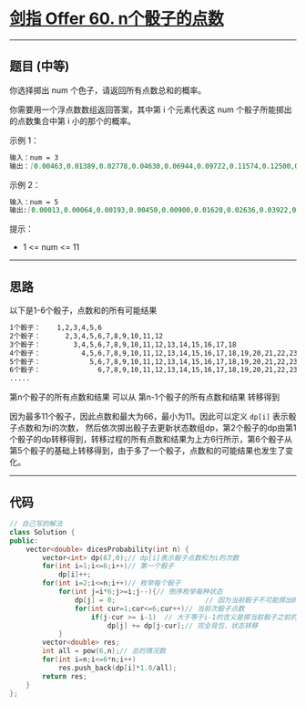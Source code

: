 # [剑指 Offer 60. n个骰子的点数](https://leetcode.cn/problems/nge-tou-zi-de-dian-shu-lcof/description/)

---

## 题目 (中等)

你选择掷出 num 个色子，请返回所有点数总和的概率。  

你需要用一个浮点数数组返回答案，其中第 i 个元素代表这 num 个骰子所能掷出的点数集合中第 i 小的那个的概率。  

示例 1：  

```markdown
输入：num = 3
输出：[0.00463,0.01389,0.02778,0.04630,0.06944,0.09722,0.11574,0.12500,0.12500,0.11574,0.09722,0.06944,0.04630,0.02778,0.01389,0.00463]
```

示例 2：  

```markdown
输入：num = 5
输出:[0.00013,0.00064,0.00193,0.00450,0.00900,0.01620,0.02636,0.03922,0.05401,0.06944,0.08372,0.09452,0.10031,0.10031,0.09452,0.08372,0.06944,0.05401,0.03922,0.02636,0.01620,0.00900,0.00450,0.00193,0.00064,0.00013]
```

提示：  

- 1 <= num <= 11

---

## 思路

以下是1-6个骰子，点数和的所有可能结果

```markdown
1个骰子：    1,2,3,4,5,6
2个骰子：      2,3,4,5,6,7,8,9,10,11,12
3个骰子：        3,4,5,6,7,8,9,10,11,12,13,14,15,16,17,18
4个骰子：          4,5,6,7,8,9,10,11,12,13,14,15,16,17,18,19,20,21,22,23,24
5个骰子：            5,6,7,8,9,10,11,12,13,14,15,16,17,18,19,20,21,22,23,24,25,26,27,28,29,30
6个骰子：              6,7,8,9,10,11,12,13,14,15,16,17,18,19,20,21,22,23,24,25,26,27,28,29,30,31,32,33,34,35,36
.....
```

第n个骰子的所有点数和结果  可以从  第n-1个骰子的所有点数和结果  转移得到

因为最多11个骰子，因此点数和最大为66，最小为11。因此可以定义 `dp[i]` 表示骰子点数和为i的次数，
然后依次掷出骰子去更新状态数组dp，第2个骰子的dp由第1个骰子的dp转移得到，转移过程的所有点数和结果为上方6行所示，第6个骰子从第5个骰子的基础上转移得到，由于多了一个骰子，点数和的可能结果也发生了变化。

---

## 代码

```C++
// 自己写的解法
class Solution {
public:
    vector<double> dicesProbability(int n) {
        vector<int> dp(67,0);// dp[i]表示骰子点数和为i的次数
        for(int i=1;i<=6;i++)// 第一个骰子
            dp[i]++;
        for(int i=2;i<=n;i++)// 枚举每个骰子
            for(int j=i*6;j>=i;j--){// 倒序枚举每种状态
                dp[j] = 0;                      // 因为当前骰子不可能掷出0，所以上次的dp[j]不可能用来转移得到这次的dp[j]，所以直接置0，
                for(int cur=1;cur<=6;cur++)// 当前次骰子点数
                    if(j-cur >= i-1)  // 大于等于i-1的含义是掷当前骰子之前的最小点数是i-1，也就是之前的所有骰子都为1，这个条件很重要
                        dp[j] += dp[j-cur];// 完全背包，状态转移
            }
        vector<double> res;
        int all = pow(6,n);// 总的情况数
        for(int i=n;i<=6*n;i++)
            res.push_back(dp[i]*1.0/all);
        return res;
    }
};
```
